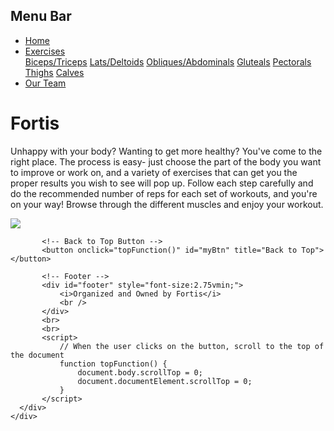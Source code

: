 <!DOCTYPE html>
<html xmlns:fb="http://ogp.me/ns/fb#">
<html lang="en-us">
<html>
  <head>
	  <title>Fortis HTML</title>
	  <link rel="stylesheet" type="text/css" href="main.css"/>
	  <link rel="icon" href="../icon.png">
	  <meta charset="utf-8">
   <script src="https://code.jquery.com/jquery-1.10.2.js"></script>
   <meta name="viewport" content="width=device-width, initial-scale=1">
   <link rel="stylesheet" href="https://maxcdn.bootstrapcdn.com/bootstrap/3.3.7/css/bootstrap.min.css">
   <link href="https://fonts.googleapis.com/css?family=Raleway" rel="stylesheet">
   <script src="https://ajax.googleapis.com/ajax/libs/jquery/3.2.1/jquery.min.js"></script>
   <script src="https://maxcdn.bootstrapcdn.com/bootstrap/3.3.7/js/bootstrap.min.js"></script>
   <link rel="stylesheet" href="https://www.w3schools.com/w3css/4/w3.css">
   <meta http-equiv="Content-Type" content="text/html; charset=UTF-8" />
   <script src="https://ajax.googleapis.com/ajax/libs/jquery/2.1.1/jquery.min.js"></script>
  </head>
  <body>
    <div class = "Whole Thing">
       <div class = "navbar yeet">
          <h2>Menu Bar</h2>
          <ul>
            <li><a href="main.html">Home</a></li>
            <li class="dropdown">
                           <a href="javascript:void(0)" class="dropbtn">Exercises</a>
                           <div class="dropdown-content">
                               <a href="BicepsTriceps.html">Biceps/Triceps</a>
                               <a href="LatsDeltoids.html">Lats/Deltoids</a>
                               <a href="ObliquesAbdominals.html">Obliques/Abdominals</a>
                               <a href="Gluteals.html">Gluteals</a>
			       <a href="Pectorals.html">Pectorals</a>
				<a href="Thighs.html">Thighs</a>
				<a href="Calves.html">Calves</a>
                           </div>
            </li>
            <li><a href="team.html">Our Team</a></li>
        </ul>
       </div>
       <div class = "main">
       <h1>Fortis</h1>
       <p>Unhappy with your body? Wanting to get more healthy? You've come to the right place. 
          The process is easy- just choose the part of the body you want to improve or work on,
          and a variety of exercises that can get you the proper results you wish to see will pop up. 
          Follow each step carefully and do the recommended number of reps for each set of workouts, and you're on your way! 
          Browse through the different muscles and enjoy your workout.</p>
          <img src = "https://cdn.psychologytoday.com/sites/default/files/field_blog_entry_images/%20Andrey%20Burmakin_Shutterstock.jpg"/>
       
	       
	       <!-- Back to Top Button -->
           <button onclick="topFunction()" id="myBtn" title="Back to Top"></button>

           <!-- Footer -->
           <div id="footer" style="font-size:2.75vmin;">
               <i>Organized and Owned by Fortis</i>
               <br />
           </div>
           <br>
           <br>
           <script>
               // When the user clicks on the button, scroll to the top of the document 
               function topFunction() {
                   document.body.scrollTop = 0;
                   document.documentElement.scrollTop = 0;
               }
           </script>
      </div>
    </div>
  </body>
</html>
